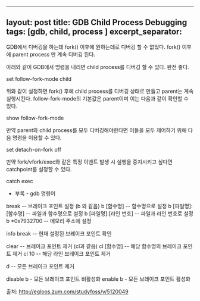 
---
layout: post
title: GDB Child Process Debugging
tags: [gdb, child, process ]
excerpt_separator: <!--more-->
---

GDB에서 디버깅을 하는데 fork() 이후에 원하는데로 디버깅 할 수 없었다.
fork() 이후에 parent process 만 계속 디버깅 된다.

아래와 같이 GDB에서 명령을 내리면 child process를 디버깅 할 수 있다. 완전 좋다.

set follow-fork-mode child

위와 같이 설정하면 fork() 후에 child process를 디버깅 상태로 만들고 parent는 계속 실행시킨다.
follow-fork-mode의 기본값은 parent이며 이는 다음과 같이 확인할 수 있다.

show follow-fork-mode

만약 parent와 child process를 모두 디버깅해야한다면
이들을 모두 제어하기 위해 다음 명령을 이용할 수 있다.

set detach-on-fork off

만약 fork/vfork/exec와 같은 특정 이벤트 발생 시 실행을 중지시키고 싶다면
catchpoint를 설정할 수 있다.

catch exec


* 부록 - gdb 명령어
  
break -- 브레이크 포인트 설정 (b 와 같음)
b [함수명] -- 함수명으로 설정
b [파일명]:[함수명] -- 파일과 함수명으로 설정
b [파일명]:[라인 번호] -- 파일과 라인 번호로 설정
b *0x7932700 -- 메모리 주소에 설정
  
info break -- 현재 설정된 브레이크 포인트 확인
  
clear -- 브레이크 포인트 제거 (cl과 같음)
cl [함수명] -- 해당 함수명의 브레이크 포인트 제거
cl 10 -- 해당 라인 브레이크 포인트 제거
  
d -- 모든 브레이크 포인트 제거
  
disable b - 모든 브레이크 포인트 비활성화
enable b - 모든 브레이크 포인트 활성화

  
출처: http://egloos.zum.com/studyfoss/v/5120049
